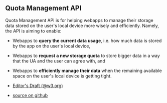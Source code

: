 Quota Management API
--------------------

Quota Management API is for helping webapps to manage their storage data
stored on the user's local device more wisely and efficiently.
Namely, the API is aiming to enable:

* Webapps to **query the current data usage**, i.e. how much data is stored by the app on the user's local device,
* Webapps to **request a new storage quota** to store bigger data in a way that the UA and the user can agree with, and
* Webapps to **efficiently manage their data** when the remaining available space on the user's local device is getting tight.

* [Editor's Draft (@w3.org)](https://dvcs.w3.org/hg/quota/raw-file/tip/Overview.html)
* [source on github](http://github.com/kinu/quota-api/blob/master/draft.html)

